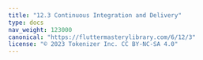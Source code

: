 ```yaml
---
title: "12.3 Continuous Integration and Delivery"
type: docs
nav_weight: 123000
canonical: "https://fluttermasterylibrary.com/6/12/3"
license: "© 2023 Tokenizer Inc. CC BY-NC-SA 4.0"
---
```

